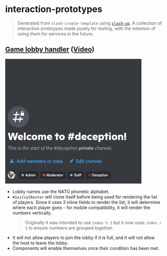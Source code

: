 # interaction-prototypes
> Generated from `slash-create-template` using [`slash-up`](https://github.com/Snazzah/slash-up).
A collection of interaction prototypes made purely for testing, with the intention of using them for services in the future.

## [Game lobby handler](./src/util/game.ts) ([Video](./assets/lobby-interaction-demo.mp4))

![Demo](./assets/lobby-interaction-demo.gif)

- Lobby names use the NATO phonetic alphabet.
- `#initialRoster` will clone itself before being used for rendering the list of players. Since it uses 3 inline fields to render the list, it will determine where each player goes - for mobile compatibility, it will render the numbers vertically.
  > Originally it was intended to use `index % 3` but it now uses `index / 3` to ensure numbers are grouped together.
- It will not allow players to join the lobby if it is full, and it will not allow the host to leave the lobby.
- Components will enable themselves once their condition has been met.
